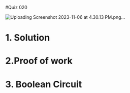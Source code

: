 #Quiz 020

![Uploading Screenshot 2023-11-06 at 4.30.13 PM.png…]()


# 1. Solution


# 2.Proof of work


# 3. Boolean Circuit 
